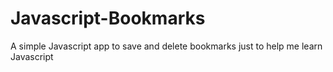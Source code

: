# Javascript-Bookmarks


A simple Javascript app to save and delete bookmarks just to help me learn Javascript
